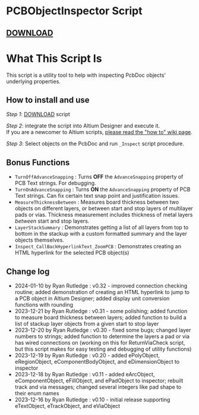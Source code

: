 # PCBObjectInspector Script

## [DOWNLOAD](https://altium-designer-addons.github.io/DownGit/#/home?url=https://github.com/Altium-Designer-addons/scripts-libraries/tree/master/Scripts+-+PCB/PCBObjectInspector)

# What This Script Is
This script is a utility tool to help with inspecting PcbDoc objects' underlying properties.

## How to install and use
_Step 1_: [DOWNLOAD](https://altium-designer-addons.github.io/DownGit/#/home?url=https://github.com/Altium-Designer-addons/scripts-libraries/tree/master/Scripts+-+PCB/PCBObjectInspector) script

_Step 2_: integrate the script into Altium Designer and execute it.\
If you are a newcomer to Altium scripts, [please read the "how to" wiki page](https://github.com/Altium-Designer-addons/scripts-libraries/wiki/HowTo_execute_scripts).

_Step 3_: Select objects on the PcbDoc and run `_Inspect` script procedure.

## Bonus Functions
- `TurnOffAdvanceSnapping` : Turns **OFF** the `AdvanceSnapping` property of PCB Text strings. For debugging.
- `TurnOnAdvanceSnapping` : Turns **ON** the `AdvanceSnapping` property of PCB Text strings. Can fix certain text snap point and justification issues.
- `MeasureThicknessBetween` : Measures board thickness between two objects on different layers, or between start and stop layers of multilayer pads or vias. Thickness measurement includes thickness of metal layers *between* start and stop layers.
- `LayerStackSummary` : Demonstrates getting a list of all layers from top to bottom in the stackup with a custom formatted summary and the layer objects themselves.
- `Inspect_CallBackHyperlinkText_ZoomPCB` : Demonstrates creating an HTML hyperlink for the selected PCB object(s)

## Change log
- 2024-01-10 by Ryan Rutledge : v0.32 - improved connection checking routine; added demonstration of creating an HTML hyperlink to jump to a PCB object in Altium Designer; added display unit conversion functions with rounding
- 2023-12-21 by Ryan Rutledge : v0.31 - some polishing; added function to measure board thickness between layers; added function to build a list of stackup layer objects from a given start to stop layer
- 2023-12-20 by Ryan Rutledge : v0.30 - fixed some bugs; changed layer numbers to strings; added function to determine the layers a pad or via has wired connections on (working on this for ReturnViaCheck script, but this script makes for easy testing and debugging of utility functions)
- 2023-12-19 by Ryan Rutledge : v0.20 - added ePolyObject, eRegionObject, eComponentBodyObject, and eDimensionObject to inspector
- 2023-12-18 by Ryan Rutledge : v0.11 - added eArcObject, eComponentObject, eFillObject, and ePadObject to inspector; rebuilt track and via messages; changed several integers like pad shape to their enum names
- 2023-12-16 by Ryan Rutledge : v0.10 - initial release supporting eTextObject, eTrackObject, and eViaObject
